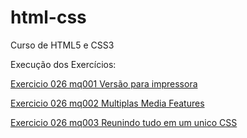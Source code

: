 # html-css
 Curso de HTML5 e CSS3

 Execução dos Exercícios:

 <a href="https://alessandroespinola.github.io/html-css/exercicios/ex026/mq001/"> Exercicio 026  mq001 Versão para impressora </a>

<a href="https://alessandroespinola.github.io/html-css/exercicios/ex026/mq002/"> Exercicio 026  mq002 Multiplas Media Features</a>

<a href="https://alessandroespinola.github.io/html-css/exercicios/ex026/mq003/"> Exercicio 026  mq003 Reunindo tudo em um unico CSS </a>